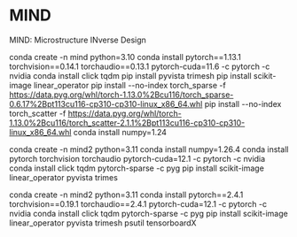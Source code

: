 # MIND
MIND: Microstructure INverse Design


conda create -n mind python=3.10
conda install pytorch==1.13.1 torchvision==0.14.1 torchaudio==0.13.1 pytorch-cuda=11.6 -c pytorch -c nvidia
conda install click tqdm
pip install pyvista trimesh
pip install scikit-image linear_operator
pip install --no-index torch_sparse -f https://data.pyg.org/whl/torch-1.13.0%2Bcu116/torch_sparse-0.6.17%2Bpt113cu116-cp310-cp310-linux_x86_64.whl
pip install --no-index torch_scatter -f https://data.pyg.org/whl/torch-1.13.0%2Bcu116/torch_scatter-2.1.1%2Bpt113cu116-cp310-cp310-linux_x86_64.whl
conda install numpy=1.24




conda create -n mind2 python=3.11
conda install numpy=1.26.4
conda install pytorch torchvision torchaudio pytorch-cuda=12.1 -c pytorch -c nvidia
conda install click tqdm pytorch-sparse -c pyg
pip install scikit-image linear_operator pyvista trimes


conda create -n mind2 python=3.11
conda install pytorch==2.4.1 torchvision==0.19.1 torchaudio==2.4.1 pytorch-cuda=12.1 -c pytorch -c nvidia
conda install click tqdm pytorch-sparse -c pyg
pip install scikit-image linear_operator pyvista trimesh psutil tensorboardX
